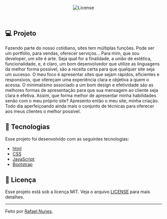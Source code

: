 <p align="center">
    <img alt="License" src="https://img.shields.io/github/license/rafaelnpf/rafaelnpf.github.io">
</p>
<br>

## 💻 Projeto

Fazendo parte do nosso cotidiano, sites tem múltiplas funções. Pode ser um portfólio, para vendas, oferecer serviços... Para mim, que sou developer, um site é arte.
Seja qual for a finalidade, a união de estética, funcionalidade, e, é claro, um bom desenvolvedor que utilize as linguagens da melhor forma possível, são a receita certa para que qualquer site seja um sucesso.
O meu foco é apresentar sites que sejam rápidos, eficientes e responsivos, que ofereçam uma experiência clara e objetiva a quem o acessa. O minimalismo associado a um bom design e efetividade são as melhores formas de apresentação para que sua mensagem ao cliente seja clara e efetiva.
Assim, que forma melhor de apresentar minha habilidades senão com o meu próprio site?
Apresento então o meu site, minha criação.
Todo dia aperfeiçoando ainda mais o conjunto de técnicas para oferecer aos meus clientes o melhor possível.

## 🚀 Tecnologias

Esse projeto foi desenvolvido com as seguintes tecnologias:

- [html](https://html5.org/)
- [CSS](https://cssreference.io/)
- [JavaScript](https://www.javascript.com/)
- [Bootstrap](https://getbootstrap.com.br/)

## 📝 Licença

Esse projeto está sob a licença MIT. Veja o arquivo [LICENSE](LICENSE) para mais detalhes.

---

Feito por [Rafael Nunes](https://github.com/rafaelnpf).